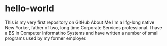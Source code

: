# hello-world
This is my very first repository on GitHub
About Me
I'm a lifg-long native New Yorker, father of two, long time Corporate Services professional.  I have a BS in Computer Informatino Systems and have written a number of small programs used by my former employer.
